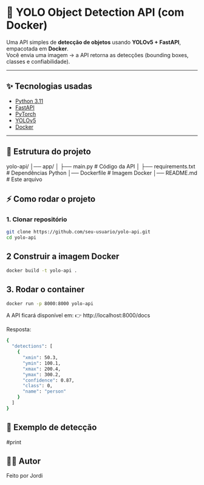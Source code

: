 # 🚀 YOLO Object Detection API (com Docker)

Uma API simples de **detecção de objetos** usando **YOLOv5 + FastAPI**, empacotada em **Docker**.  
Você envia uma imagem → a API retorna as detecções (bounding boxes, classes e confiabilidade).

---

## ✨ Tecnologias usadas
- [Python 3.11](https://www.python.org/)
- [FastAPI](https://fastapi.tiangolo.com/)
- [PyTorch](https://pytorch.org/)
- [YOLOv5](https://github.com/ultralytics/yolov5)
- [Docker](https://www.docker.com/)

---

## 📂 Estrutura do projeto

yolo-api/
│── app/
│ ├── main.py # Código da API
│ ├── requirements.txt # Dependências Python
│── Dockerfile # Imagem Docker
│── README.md # Este arquivo

## ⚡ Como rodar o projeto

### 1. Clonar repositório
```bash
git clone https://github.com/seu-usuario/yolo-api.git
cd yolo-api
```

## 2 Construir a imagem Docker

```bash
docker build -t yolo-api .
```

## 3. Rodar o container

```bash
docker run -p 8000:8000 yolo-api
```

A API ficará disponível em:
👉 http://localhost:8000/docs

Resposta:

```bash
{
  "detections": [
    {
      "xmin": 50.3,
      "ymin": 100.1,
      "xmax": 200.4,
      "ymax": 300.2,
      "confidence": 0.87,
      "class": 0,
      "name": "person"
    }
  ]
}
```

## 📸 Exemplo de detecção

#print

## 👨‍💻 Autor

Feito por Jordi